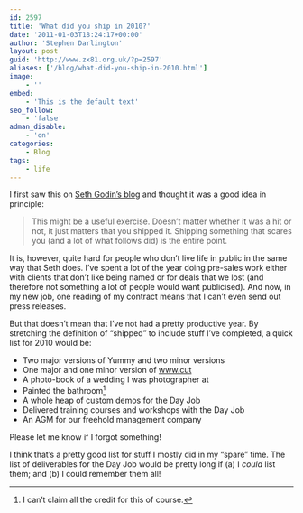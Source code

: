 ```yaml
---
id: 2597
title: 'What did you ship in 2010?'
date: '2011-01-03T18:24:17+00:00'
author: 'Stephen Darlington'
layout: post
guid: 'http://www.zx81.org.uk/?p=2597'
aliases: ['/blog/what-did-you-ship-in-2010.html']
image:
    - ''
embed:
    - 'This is the default text'
seo_follow:
    - 'false'
adman_disable:
    - 'on'
categories:
    - Blog
tags:
    - life
---
```


I first saw this on [Seth Godin’s blog](http://sethgodin.typepad.com/seths_blog/2010/12/yearinreview.html?utm_source=feedburner&utm_medium=feed&utm_campaign=Feed:+typepad/sethsmainblog+(Seth's+Blog)) and thought it was a good idea in principle:

> This might be a useful exercise. Doesn’t matter whether it was a hit or not, it just matters that you shipped it. Shipping something that scares you (and a lot of what follows did) is the entire point.

It is, however, quite hard for people who don’t live life in public in the same way that Seth does. I’ve spent a lot of the year doing pre-sales work either with clients that don’t like being named or for deals that we lost (and therefore not something a lot of people would want publicised). And now, in my new job, one reading of my contract means that I can’t even send out press releases.

But that doesn’t mean that I’ve not had a pretty productive year. By stretching the definition of “shipped” to include stuff I’ve completed, a quick list for 2010 would be:

- Two major versions of Yummy and two minor versions
- One major and one minor version of www.cut
- A photo-book of a wedding I was photographer at
- Painted the bathroom[^1]
- A whole heap of custom demos for the Day Job
- Delivered training courses and workshops with the Day Job
- An AGM for our freehold management company

Please let me know if I forgot something!

I think that’s a pretty good list for stuff I mostly did in my “spare” time. The list of deliverables for the Day Job would be pretty long if (a) I *could* list them; and (b) I could remember them all!
[^1]: I can’t claim all the credit for this of course.
